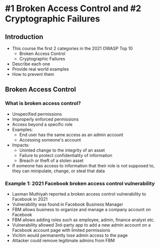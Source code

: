 # #1 Broken Access Control and #2 Cryptographic Failures

## Introduction
- This course the first 2 categories in the 2021 OWASP Top 10
  - Broken Access Control
  - Cryptographic Failures
- Describe each one
- Provide real world examples
- How to prevent them

## Broken Access Control

### What is broken access control?
- Unspecified permissions
- Improperly enforced permissions
- Access beyond a specific role
- Examples:
  - End user has the same access as an admin account
  - Accessing someone's account
- Impacts:
  - Uninted change to the integrity of an asset
  - Failure to protect confidentiality of information
  - Breach or theft of a stolen asset
- If someone has access to information that their role is not supposed to, they can minipulate, change, or steal that data

### Example 1: 2021 Facebook broken access control vulnerability
- Laxman Muthiyah reported a broken access control vulnerability to Facebook in 2021
- Vulnerability was found in Facebook Business Manager
- FBM allows business to organize and manage a company account on Facebook
- FBM allows adding roles such as employee, admin, finance analyst etc.
- Vulnerability allowed 3rd-party app to add a new admin account on a Facebook account page with limited permissions
- Vicitim would permanently lose admin access to the page
- Attacker could remove legitimate admins from FBM
